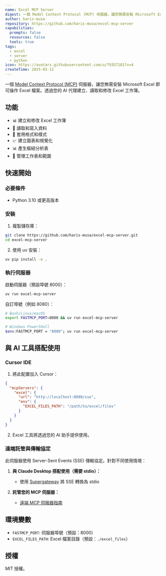 ```yaml
---
name: Excel MCP Server
digest: 一個 Model Context Protocol (MCP) 伺服器，讓您無需安裝 Microsoft Excel 即可操作 Excel 檔案。透過您的 AI 代理建立、讀取和修改 Excel 工作簿。
author: haris-musa
repository: https://github.com/haris-musa/excel-mcp-server
capabilities:
  prompts: false
  resources: false
  tools: true
tags:
  - excel
  - server
  - python
icon: https://avatars.githubusercontent.com/u/79357181?v=4
createTime: 2025-02-12
---
```


一個 [Model Context Protocol (MCP)](/tw) 伺服器，讓您無需安裝 Microsoft Excel 即可操作 Excel 檔案。透過您的 AI 代理建立、讀取和修改 Excel 工作簿。

## 功能

- 📊 建立和修改 Excel 工作簿
- 📝 讀取和寫入資料
- 🎨 套用格式和樣式
- 📈 建立圖表和視覺化
- 📊 產生樞紐分析表
- 🔄 管理工作表和範圍

## 快速開始

### 必要條件

- Python 3.10 或更高版本

### 安裝

1. 複製儲存庫：

```bash
git clone https://github.com/haris-musa/excel-mcp-server.git
cd excel-mcp-server
```

2. 使用 uv 安裝：

```bash
uv pip install -e .
```

### 執行伺服器

啟動伺服器（預設埠號 8000）：

```bash
uv run excel-mcp-server
```

自訂埠號（例如 8080）：

```bash
# Bash/Linux/macOS
export FASTMCP_PORT=8080 && uv run excel-mcp-server

# Windows PowerShell
$env:FASTMCP_PORT = "8080"; uv run excel-mcp-server
```

## 與 AI 工具搭配使用

### Cursor IDE

1. 將此配置加入 Cursor：

```json
{
  "mcpServers": {
    "excel": {
      "url": "http://localhost:8000/sse",
      "env": {
        "EXCEL_FILES_PATH": "/path/to/excel/files"
      }
    }
  }
}
```

2. Excel 工具將透過您的 AI 助手提供使用。

### 遠端託管與傳輸協定

此伺服器使用 Server-Sent Events (SSE) 傳輸協定。針對不同使用情境：

1. **與 Claude Desktop 搭配使用（需要 stdio）：**

   - 使用 [Supergateway](https://github.com/supercorp-ai/supergateway) 將 SSE 轉換為 stdio

2. **託管您的 MCP 伺服器：**
   - [遠端 MCP 伺服器指南](https://developers.cloudflare.com/agents/guides/remote-mcp-server/)

## 環境變數

- `FASTMCP_PORT`: 伺服器埠號（預設：8000）
- `EXCEL_FILES_PATH`: Excel 檔案目錄（預設：`./excel_files`）

## 授權

MIT 授權。

